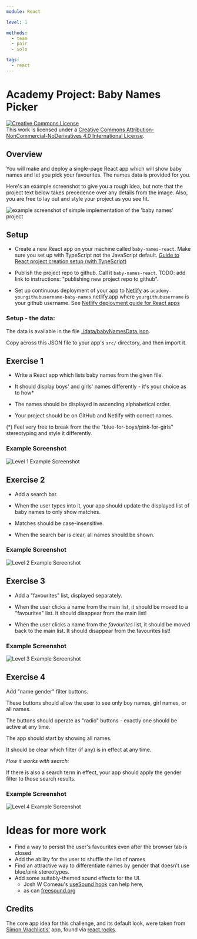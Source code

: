 ```yaml
---
module: React

level: 1

methods:
  - team
  - pair
  - solo

tags:
  - react
---
```


# Academy Project: Baby Names Picker

<a rel="license" href="http://creativecommons.org/licenses/by-nc-nd/4.0/"><img alt="Creative Commons License" style="border-width:0" src="https://i.creativecommons.org/l/by-nc-nd/4.0/88x31.png" /></a><br />This work is licensed under a <a rel="license" href="http://creativecommons.org/licenses/by-nc-nd/4.0/">Creative Commons Attribution-NonCommercial-NoDerivatives 4.0 International License</a>.

## Overview

You will make and deploy a single-page React app which will show baby names and let you pick your favourites. The names data is provided for you.

Here's an example screenshot to give you a rough idea, but note that the project text below takes precedence over any details from the image. Also, you are free to lay out and style your project as you see fit.

![example screenshot of simple implementation of the 'baby names' project](./example-screenshots/finished.png)

## Setup

- Create a new React app on your machine called `baby-names-react`. Make sure you set up with TypeScript not the JavaScript default. 
[Guide to React project creation setup (with TypeScript)](https://www.notion.so/weareacademy/How-to-create-a-React-app-with-TypeScript-76643f84db564a69a04db9a0b6a2f2e7)

- Publish the project repo to github. Call it `baby-names-react`. TODO: add link to instructions: "publishing new project repo to github".

- Set up continuous deployment of your app to [Netlify](https://netlify.app/) as `academy-yourgithubusername-baby-names`.netlify.app where `yourgithubusername` is your github username. See [Netlify deployment guide for React apps](https://www.notion.so/weareacademy/How-to-deploy-a-React-app-to-free-Netlify-hosting-9e6ebd4dcb814cb483c34eb0f05ea96e)



### Setup - the data:

The data is available in the file [./data/babyNamesData.json](./data/babyNamesData.json).

Copy across this JSON file to your app's `src/` directory, and then import it.

## Exercise 1

- Write a React app which lists baby names from the given file.

- It should display boys' and girls' names differently - it's your choice as to how\*

- The names should be displayed in ascending alphabetical order.

- Your project should be on GitHub and Netlify with correct names.

(\*) Feel very free to break from the the "blue-for-boys/pink-for-girls" stereotyping and style it differently.

### Example Screenshot

![Level 1 Example Screenshot](./example-screenshots/level-1.png)

## Exercise 2

- Add a search bar.

- When the user types into it, your app should update the displayed list of baby names to only show matches.

- Matches should be case-insensitive.

- When the search bar is clear, all names should be shown.

### Example Screenshot

![Level 2 Example Screenshot](./example-screenshots/level-2.png)

## Exercise 3

- Add a "favourites" list, displayed separately.

- When the user clicks a name from the main list, it should be moved to a "favourites" list. It should disappear from the main list!

- When the user clicks a name from the _favourites_ list, it should be moved back to the main list. It should disappear from the favourites list!

### Example Screenshot

![Level 3 Example Screenshot](./example-screenshots/level-3.png)

## Exercise 4

Add "name gender" filter buttons.

These buttons should allow the user to see only boy names, girl names, or all names.

The buttons should operate as "radio" buttons - exactly one should be active at any time.

The app should start by showing all names.

It should be clear which filter (if any) is in effect at any time.

_How it works with search:_

If there is also a search term in effect, your app should apply the gender filter to those search results.

### Example Screenshot

![Level 4 Example Screenshot](./example-screenshots/level-4.png)

# Ideas for more work

- Find a way to persist the user's favourites even after the browser tab is closed
- Add the ability for the user to shuffle the list of names
- Find an attractive way to differentiate names by gender that doesn't use blue/pink stereotypes.
- Add some suitably-themed sound effects for the UI.
  - Josh W Comeau's [useSound hook](https://www.joshwcomeau.com/react/announcing-use-sound-react-hook/) can help here,
  - as can [freesound.org](https://freesound.org/)

## Credits

The core app idea for this challenge, and its default look, were taken from [Simon Vrachliotis'](https://simonswiss.com/) app, found via [react.rocks](https://react.rocks/example/Baby_name_inspiration).
